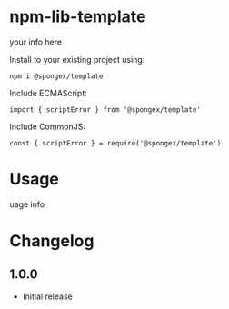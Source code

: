 #  npm-lib-template

your info here

Install to your existing project using:
```
npm i @spongex/template
```

Include ECMAScript:
```
import { scriptError } from '@spongex/template'
```

Include CommonJS:
```
const { scriptError } = require('@spongex/template')
```

# Usage

uage info

# Changelog

## 1.0.0
- Initial release
